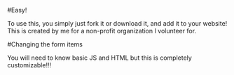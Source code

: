#Easy!

To use this, you simply just fork it or download it, and add it to your website! This is created by me for a non-profit organization I
volunteer for. 

#Changing the form items

You will need to know basic JS and HTML but this is completely customizable!!!
